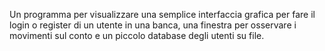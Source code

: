 Un programma per visualizzare una semplice interfaccia grafica per fare il login o register di un utente in una banca, una finestra per osservare i movimenti sul conto e un piccolo database degli utenti su file. 
